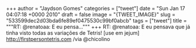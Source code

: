 
+++
author = "Jaydson Gomes"
categories = ["tweet"]
date = "Sun Jan 17 04:07:18 +0000 2010"
draft = false
image = "{TWEET_IMAGE}"
slug = "533599dec2d03bda6fe89ef0475530c99bf0abcb"
tags = ["tweet"]
title = """RT: @renatoaa: E eu pensa..."""
+++
RT: @renatoaa: E eu pensava que já tinha visto todas as variações de Tetris! [use em jejum] http://firstpersontetris.com /via @chicolino

